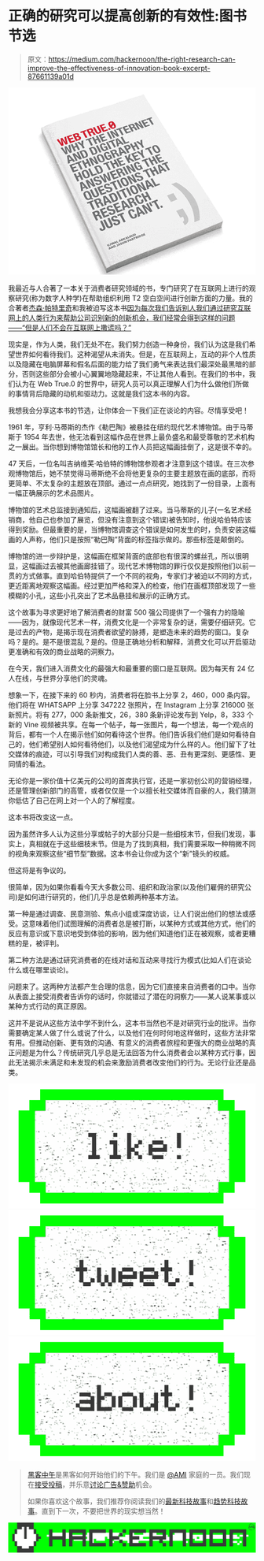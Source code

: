# 正确的研究可以提高创新的有效性:图书节选

> 原文：<https://medium.com/hackernoon/the-right-research-can-improve-the-effectiveness-of-innovation-book-excerpt-87661139a01d>

![](img/ecb937bde15e66f11882a15f02ab90c9.png)

我最近与人合著了一本关于消费者研究领域的书，专门研究了在互联网上进行的观察研究(称为数字人种学)在帮助组织利用 T2 空白空间进行创新方面的力量。我的合著者[杰森·帕特里奇](http://www.motivindex.com/our-team)和我被迫写这本书[因为每次我们告诉别人我们通过研究互联网上的人类行为来帮助公司识别新的创新机会，我们经常会得到这样的问题——“但是人们不会在互联网上撒谎吗？”](https://hackernoon.com/tagged/book)

现实是，作为人类，我们无处不在。我们努力创造一种身份，我们认为这是我们希望世界如何看待我们。这种渴望从未消失。但是，在互联网上，互动的非个人性质以及隐藏在电脑屏幕和假名后面的能力给了我们勇气来表达我们最深处最黑暗的部分，否则这些部分会被小心翼翼地隐藏起来，不让其他人看到。在我们的书中，我们认为在 Web True.0 的世界中，研究人员可以真正理解人们为什么做他们所做的事情背后隐藏的动机和驱动力。这就是我们这本书的内容。

我想我会分享这本书的节选，让你体会一下我们正在谈论的内容。尽情享受吧！

1961 年，亨利·马蒂斯的杰作《勒巴陶》被悬挂在纽约现代艺术博物馆。由于马蒂斯于 1954 年去世，他无法看到这幅作品在世界上最负盛名和最受尊敬的艺术机构之一展出。当你想到博物馆馆长和他的工作人员把这幅画挂倒了，这是很不幸的。

47 天后，一位名叫吉纳维芙·哈伯特的博物馆参观者才注意到这个错误。在三次参观博物馆后，她不禁觉得马蒂斯绝不会将他更复杂的主要主题放在画的底部，而将更简单、不太复杂的主题放在顶部。通过一点点研究，她找到了一份目录，上面有一幅正确展示的艺术品图片。

博物馆的艺术总监接到通知后，这幅画被翻了过来。当马蒂斯的儿子(一名艺术经销商，他自己也参加了展览，但没有注意到这个错误)被告知时，他说哈伯特应该得到奖励。但最重要的是，当博物馆调查这个错误是如何发生的时，负责安装这幅画的人声称，他们只是按照“勒巴陶”背面的标签指示做的。那些标签是颠倒的。

博物馆的进一步辩护是，这幅画在框架背面的底部也有很深的螺丝孔，所以很明显，这幅画过去被其他画廊挂错了。现代艺术博物馆的罪行仅仅是按照他们以前一贯的方式做事。直到哈伯特提供了一个不同的视角，专家们才被迫以不同的方式，更近距离地观察这幅画。经过更加严格和深入的检查，他们在画框顶部发现了一些模糊的小孔，这些小孔突出了艺术品悬挂和展示的正确方式。

这个故事为寻求更好地了解消费者的财富 500 强公司提供了一个强有力的隐喻——因为，就像现代艺术一样，消费文化是一个非常复杂的谜，需要仔细研究。它是过去的产物，是揭示现在消费者欲望的脉搏，是塑造未来的趋势的窗口。复杂吗？是的。是不是很混乱？是的。但是正确地分析和解释，消费文化可以开启驱动更准确和有效的商业战略的洞察力。

在今天，我们进入消费文化的最强大和最重要的窗口是互联网。因为每天有 24 亿人在线，与世界分享他们的灵魂。

想象一下，在接下来的 60 秒内，消费者将在脸书上分享 2，460，000 条内容。他们将在 WHATSAPP 上分享 347222 张照片，在 Instagram 上分享 216000 张新照片。将有 277，000 条新推文，26，380 条新评论发布到 Yelp，8，333 个新的 Vine 视频被共享。在每一个帖子，每一张图片，每一个想法，每一个观点的背后，都有一个人在揭示他们如何看待这个世界。他们告诉我们他们是如何看待自己的，他们希望别人如何看待他们，以及他们渴望成为什么样的人。他们留下了社交媒体的痕迹，可以引导我们对构成我们人类的善、恶、丑有更深刻、更感性、更同情的看法。

无论你是一家价值十亿美元的公司的首席执行官，还是一家初创公司的营销经理，还是管理创新部门的高管，或者仅仅是一个以擅长社交媒体而自豪的人，我们猜测你低估了自己在网上对一个人的了解程度。

这本书将改变这一点。

因为虽然许多人认为这些分享或帖子的大部分只是一些细枝末节，但我们发现，事实上，真相就在于这些细枝末节。但是为了找到真相，我们需要采取一种稍微不同的视角来观察这些“细节型”数据。这本书会让你成为这个“新”镜头的权威。

但这将是有争议的。

很简单，因为如果你看看今天大多数公司、组织和政治家(以及他们雇佣的研究公司)是如何进行研究的，他们几乎总是依赖两种基本方法。

第一种是通过调查、民意测验、焦点小组或深度访谈，让人们说出他们的想法或感受。这意味着他们试图理解的消费者总是被打断，以某种方式或其他方式，他们的反应有意识或下意识地受到体验的影响，因为他们知道他们正在被观察，或者更糟糕的是，被评判。

第二种方法是通过研究消费者的在线对话和互动来寻找行为模式(比如人们在谈论什么或在哪里谈论)。

问题来了。这两种方法都产生合理的信息，因为它们直接来自消费者的口中。当你从表面上接受消费者告诉你的话时，你就错过了潜在的洞察力——某人说某事或以某种方式行动的真正原因。

这并不是说从这些方法中学不到什么，这本书当然也不是对研究行业的批评。当你需要确定某人做了什么或说了什么，以及他们在何时何地这样做时，这些方法非常有用。但推动创新、更有效的沟通、有意义的消费者旅程和更强大的商业战略的真正问题是为什么？传统研究几乎总是无法回答为什么消费者会以某种方式行事，因此无法揭示未满足和未发现的机会来激励消费者改变他们的行为。无论行业还是品类。

[![](img/50ef4044ecd4e250b5d50f368b775d38.png)](http://bit.ly/HackernoonFB)[![](img/979d9a46439d5aebbdcdca574e21dc81.png)](https://goo.gl/k7XYbx)[![](img/2930ba6bd2c12218fdbbf7e02c8746ff.png)](https://goo.gl/4ofytp)

> [黑客中午](http://bit.ly/Hackernoon)是黑客如何开始他们的下午。我们是 [@AMI](http://bit.ly/atAMIatAMI) 家庭的一员。我们现在[接受投稿](http://bit.ly/hackernoonsubmission)，并乐意[讨论广告&赞助](mailto:partners@amipublications.com)机会。
> 
> 如果你喜欢这个故事，我们推荐你阅读我们的[最新科技故事](http://bit.ly/hackernoonlatestt)和[趋势科技故事](https://hackernoon.com/trending)。直到下一次，不要把世界的现实想当然！

![](img/be0ca55ba73a573dce11effb2ee80d56.png)